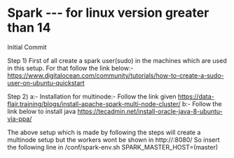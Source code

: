 # Spark --- for linux version greater than 14
Initial Commit

Step 1) First of all create a spark user(sudo) in the machines which are used in this setup.
        For that follow the link below:-
        https://www.digitalocean.com/community/tutorials/how-to-create-a-sudo-user-on-ubuntu-quickstart  

Step 2) a:- Installation for multinode:-
            Follow the link given
            https://data-flair.training/blogs/install-apache-spark-multi-node-cluster/
        b:- Follow the link below to install java
            https://tecadmin.net/install-oracle-java-8-ubuntu-via-ppa/
  
The above setup which is made by following the steps will create a multinode setup but the workers wont be shown in http://<master ip>:8080/ 
So insert the following line in /conf/spark-env.sh
    SPARK_MASTER_HOST=(master)
